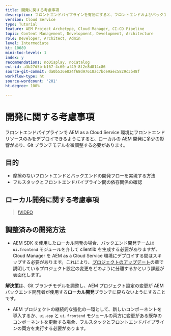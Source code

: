 ```yaml
---
title: 開発に関する考慮事項
description: フロントエンドパイプラインを有効にすると、フロントエンドおよびバックエンドの開発プロセスに与える影響を考慮します。
version: Cloud Service
type: Tutorial
feature: AEM Project Archetype, Cloud Manager, CI-CD Pipeline
topic: Content Management, Development, Development, Architecture
role: Developer, Architect, Admin
level: Intermediate
kt: 10689
mini-toc-levels: 1
index: y
recommendations: noDisplay, noCatalog
exl-id: a3b27d5b-b167-4c60-af49-8f2e8d814c86
source-git-commit: da0b536e824f68d97618ac7bce9aec5829c3b48f
workflow-type: ht
source-wordcount: '201'
ht-degree: 100%

---
```


# 開発に関する考慮事項

フロントエンドパイプラインで AEM as a Cloud Service 環境にフロントエンドリソースのみをデプロイできるようにすると、ローカルの AEM 開発に多少の影響があり、Git ブランチモデルを微調整する必要があります。

## 目的

* 摩擦のないフロントエンドとバックエンドの開発フローを実現する方法
* フルスタックとフロントエンドパイプライン間の依存関係の確認


## ローカル開発に関する考慮事項

>[!VIDEO](https://video.tv.adobe.com/v/3409421?quality=12&learn=on)


## 調整済みの開発方法

* AEM SDK を使用したローカル開発の場合、バックエンド開発チームは `ui.frontend` モジュールを介して clientlib を生成する必要がありますが、Cloud Manager を AEM as a Cloud Service 環境にデプロイする間はスキップする必要があります。これにより、[プロジェクトのアップデート](update-project.md)の章で説明しているプロジェクト設定の変更をどのように分離するかという課題が表面化します。

__解決策__&#x200B;は、Git ブランチモデルを調整し、AEM プロジェクト設定の変更が AEM バックエンド開発者が使用する&#x200B;__ローカル開発__&#x200B;ブランチに戻らないようにすることです。


* AEM プロジェクトの継続的な強化の一環として、新しいコンポーネントを導入するか、`ui.app` と `ui.frontend` モジュールの両方に変更がある既存のコンポーネントを更新する場合、フルスタックとフロントエンドパイプラインの両方を実行する必要があります。

